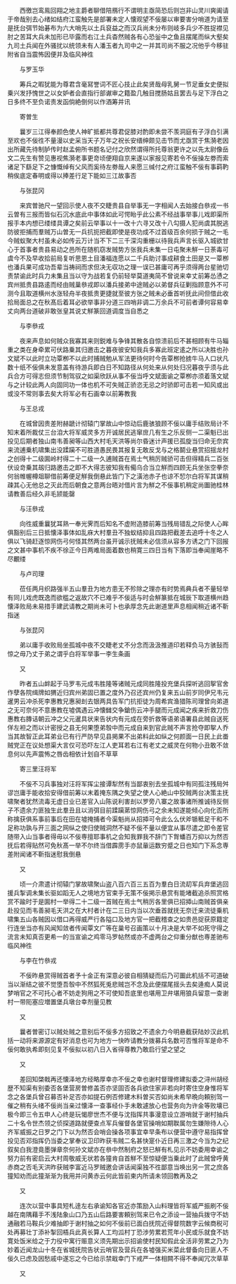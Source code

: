<!-- { "loadSidebar": true } -->
　　西徼岂鸾鳯回翔之地主爵者聊借陪鴈行不谓明主亟简恐后则岂非山灵川爽阖请于帝哉别去心绪如结府江蛮触先是部署未定人懐观望不佞屡以审要害分哨道为请至是抚台弭节始碁布为六大哨先以土兵裒益之而汉兵尚未分布则岐多兵少不胜捉襟见肘之苦耳大兵未加形已毕露而右江土兵杳然贼各有心恐釡中之鱼且摆尾而纵大壑矣九司土兵闻在外骚扰以统领未有人潘玉者九司中之一并其司尚不服之况他乎今移驻附省自当震怖因便并及临风神徃

　　与罗玉华

　　筹兵之暇犹能为尊君含毫冩誉词不匠心技止此矣贤哉母乳舅一节足垂女史便拟乗兴发抒愧世之以女妒者会直指行部谳审之籍盈几触目搅肠姑且罢去与足下浮白之日多终不至负诺责发函倘絶倒何以作酒筹并讯

　　寄曽生

　　曩岁三江得奉颜色使人神旷抵都共尊君促膝对酌即未尝不羡洞庭有子浮白引满至欢也不佞徃不量漫以史采当天子万年之祝长安缙绅颇见击节而尤亟赏于焦漪老因出所藏先待制胪传时赵孟俯所书题名记付之欣然谓得所托尊翁更许之以先太尉像岳文二先生有赞见惠视焦漪老事更竒顷便翔自京来遂以家报见寄若令不佞操左劵而索诸足下繇足下之慷慨绰有父风而奚待左劵哉人来愿三缄付之府江蛮触不佞有事羁靮稍俟底定春明或得以捧差行足下能如三江故事否

　　与张昆冈

　　来宾曽驰尺一望回示使人夜不交睫贵县自举事无一字相闻人去始接白叅戎一书云曽有三报而皆似石沉水底此中事体如此可愕眙乎此公素不经战事举事儿戏即渠所报手本内想已缕缕具谭之矣前云举事以十一改十六寻又改十八勾摄人犯尚虞其脱逃防彼拒捕而羣贼万山曽无一兵抗扼把截即使是夜功成不过首级百余何损于贼之一毛今贼蚁聚大村虽未必如传云万计当不下二三千深沟重栅以待我兵声言长驱入城欲甘心于首事者贵县易动之邑所在随机窃发贼势方张我兵未集一日屯聚未觧一日荼毒可虞今不及早收拾前局复听思恩土目潘福连愿以二千兵助讨事成耕食土田是又一覃栁也潘兵果可成功吾辈当祷祠而求但决无収功之理一误已甚庸可再乎须得两台星驰切责禁谕此时兵力未集且当以守为战若复仍前轻举莫道夷简不曾说来幸丈前筹怂慂之宾州抵贵县路逺而经由贼巢叅戎即以潘兵接弟中途贼必以弟督兵征剿指顾意外不可测今且取道横州水涨轻舟半夜抵贵更捷就至彼方张之贼未必垂首听抚此间但借此收拾局面总之在秋髙后着耳必欲举事非分道三四哨非调二万余兵不可前者谭何容易幸丈向两台道破非敢张皇其说丈觧篆回道调度当自悉之

　　与李叅戎

　　夜来声息如何贼众我寡其来则鋭难与争锋其散各自惊溃前后不甚相顾有牛马辎重之类在身牵累可伏路乗其归邀击之暮夜彼安知我兵多寡此班定逺之所以决胜也孙文斌不以此时立功覃栁不以此时捕贼勉从军法更待何时今告覃栁抢掳牛马人口状凡数十纸不佞俱未发意盖有待游兵即白日不知路径从何处来从何处归况暮夜乎须与此兵合方可得志但须节制驾驭之如渠欣跃从事不佞当呼文斌面谕之覃栁亦须着落文斌与之计较此两人向固同功一体也机不可失贼正骄恣无忌之时骄即可击若一知风或出或没不常则事去矣大将军必有石画幸以前筹教我

　　与王总戎

　　在城曾因贵差附赫蹏计彻辕门掌故山中惊动后鹿骇狼顾不佞以庸手结败局计不知末着所裁仗三台洎大将军威灵多方开诚居民逃窜庻几有生之乐反侧一二渠魁已出投见后期者独山南韦善昶等山西大村毛天洪等尚尔昏迷计声援已孤旋当归命无奈宾来流逋乗机啸集出没蹂躏不可胜道愚民畏其报复无敢反戈与之格鬬业悬赏招揺龙村之创得十二级圎岭村得二十二级一久逋贼首在焉士气稍厉贼骄可击但得精兵二百张伏设竒乗其刼归路邀击之即不大得志彼知我有僃乌合当立觧而四顾无兵坐张空拳奈何翁帷幄樽爼聊借前筹便足觧我倒悬此皆门下之潢池赤子也谅不恝尔白将军其谋稍疎其心无他总之灭此而后朝食之意两台晤对借片言为觧之不佞事机稍定尚圗驰桂林请教善后经久非毛颕能罄

　　与汪叅戎

　　向徃威重曩犹耳熟一奉光霁而后知名不虚附造膝前筹当残局错乱之际使人心眸俱豁别后三日抵懐泽事体如乱庥大村羣丑不独蚁结抑且四路把截差去追呼十冬之人俱以飞骑赶逐惊网伤弓何怪其然两台虽开诚示抚贼未必信须从容多方诱之门下回报之文甚中事机不疾不徐正今日两难局面着数也稍寛三四日当有下落即当奉闻崖略不尽覼缕

　　与卢司理

　　莅任两月织路强半五山羣丑为地方患无不殄除之理亦有时势焉典兵者不量轻举有同儿戏虎既逸而欲槛之返故穴不已难乎不佞适与时会觧篆抵在城辰下取道横州趋懐泽败局未易措手建武请教之期尚未可卜也承厚念先此谢道里声息相闻稍近诸不靳指迷

　　与张昆冈

　　弟以庸手收败局坐孤城中夜不交睫老丈不分念而汲汲推道印若释负马方骇鼔而惊之毋乃丈于弟之谓乎白将军举事一李生条画

　　又

　　昨者五山衅起于马罗韦元成韦胜隆等诸贼元成同胜隆投充堡兵探听逃回挐官舍作孽各院缉牌如猬近归宾州弟固已置之度外乃召还宾州仍复来五山前岁同伊兄韦元暹男云冲杀死李惠教兄惠昶刦去银两具告军门抗拒徒为周希宾渔猎陈司理曾向弟道之无可奈何不意惠教在墟偶遇云冲懐雠交争鎗伤云冲手腿而元成闻之疾来折救刀伤惠教右膞诘朝云冲之父元暹具状来告状内有元成在旁折救等语弟语署县此贼自送死佯左袒之而以计密授之县无何果堕弟彀中而元成自来到官此贼不声言抢夺即挐人乔当其故智正此耳弟业已有行严防早见县掲果不出弟料此如纵之何颜面一日民上此畨贼党正在议处想渠大言仅可恐吓左江人吏耳若右江有老丈之威灵在何物小丑敢不敛息何以先声震怖之唇齿相依计划自不草草

　　寄三里汪将军

　　不佞不习兵事独对汪将军挥尘接谭犁然有当鄙衷别去坐孤城中有同孤注残局舛谬岂庸手能收拾安得借前筹以末着掩东隅之失望之使人心絶山中狡贼两台决策主抚啸聚者犹然流毒无虚日业已差官入山陈说利害刦以罗旁八寨之故事诸所推诚待反侧子不遗余力匪独生此羣丑且以消弭目前蹂躏苐惊网伤弓之余未知遂能倾心向化否所称擒获俱系事前事后在田在墟掩捕者今渠魁尚从招揷可令此么么伏斧锧秪足干和不足称功孰与开三面之网纵之使归使贼洞然不疑不佞不量以便宜从事尽遣之即令差官随带入山当事者得毋以不佞専擅耶事机之会知我罪我不辞门下胷蟠百万抑以为然否抚后若得贴然可免秋髙一举不尔终当借霹雳手亦鼠軰运数穷蹙之日也知门下系念専差附闻诸不靳指迷慰我倒悬

　　又

　　顷一介肃遣计彻辕门掌故啸聚山盗八百六百三五百为羣白日流刧军兵弃堡逃回援兵掣调未集长驱如蹈无人之境地方官束手无策不佞掲示悬赏有能堵截追杀照赏格赏不踰时于是圎村一举得二十二级一首贼在焉士气稍厉各里俱已招揷山南贼首俱亲赴投见而韦善昶毛天洪之在大村者计在二三日内当以次垂首就抚无奈迁来流徒乗机啸集五山各贼因以借口再得威严行各隘口及地方官一把截稽查之如贵邑捉获原籍定行连坐当亦有风闻知敛者传闻覃文广等在巢号召画策以十月决是大举不如死守得之流言未知真否更希一的当宣谕之鸡零马罗帖然或亦不虚两台之仰重分猷也専差驰布临风神徃

　　与李在竹叅戎

　　不佞昨悬赏得贼首者予十金正有深意必彼自相猜疑而后乃可圗此机括不可道破当以渐结之彼不觉堕吾彀中不然狐死兎悲贼岂不念及此便摆尾揺头去矣逄痴人莫说梦哨官之不可托心者不妨走狗用之不可使知吾底里也堪用卫弁堪用狼兵留意一查谢村一带阨塞应増置堡兵墩台幸剂量见教

　　又

　　曩者曽密订以贼处贼之意别后不佞多方招致之不遗余力今明悬截获陆妙汉此机括一动将来源源定有好消息也可为地方一快昨请教分拨募兵名数可否惟将军是命不佞何敢执希即刻见复不佞拟以初八日入省得尊教乃敢启行望之望之

　　又

　　差回知棨戟再还懐泽地方经略厚幸亦不佞之幸也谢村督理修建拟委之浔州胡经歴不知渠有别委否各堡营房曽修盖否亦坚固否各兵欲住家非若向时寄住空身惟将军念之各堡兵曾召募否补足否亦如提石例否修建木料曽买否如尚未希早晩向頼别驾一催之稍有头绪不佞尚当亲过懐泽一查事经仆手未敢遽放心也营务向为许金等败壊已极今即三令五申人心终是玩愒廖世杰不便与沈指挥共事漫意设立游哨就于谢村抽兵二十名令世杰领之侦探道路就便查点军兵催督各堡官操哨如期聫属勿生嫌隙待人心齐军威振之日罗之门下以为然否会哨会操各项事宜幸早条布以便营中遵守易指挥曾投见否邓指挥仍当委之掌奉议卫印昨获韦贼二名甚快寔仆近日再三激之今当为之纪叙矣白我澄竟墨弹章奈何孙文斌亦在叅中然制府之怒已觧有札见示不妨委用幸谕之努力前有密启云大村周敬威无状若各獞肯自首觧不至惊疑便当乗此时了此贼曾呼黄赤商之否毛天洪昨获贼李富近马罗贼邀会讲话闻渠独不徃鄙意当唤出另一赏之庶各獞知劝而此獞渐渐为我用并问黄赤云何此皆前柬内所请未领回教再及之

　　又

　　连次以营中事具短札逹左右承谕知各官近亦策励入山料理皆将军威严振刷不佞越在南隅藉手不浅陆象山口乃五山后路要害頼别驾来已令之添设一营抽兵拨守不妨通融若马鞍兵少难抽即于谢村抽之如何不佞前已面白抚院近得督院数字云候商税可处再募壮丁添补掣回梧兵此真长算人工均泒村丁恐渉劳累若荒年小民或乐就食不妨寛处饭米给之于力役中寓行赈意义须先期出示招谕使村民知假此全活非劳累之乃为妙着近闻龙山十冬在省城抚院告状云哨官及营兵在各墟强买米菜此督备向日匪人不佞久已虑及因愁戚中遂忘之今已给示禁戢幸门下戒严一体相闗不得不奉闻冗次草草

　　又

